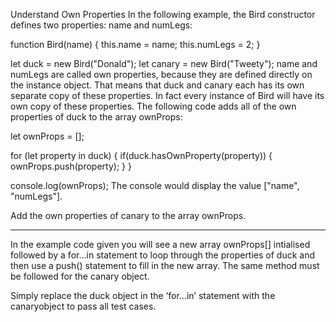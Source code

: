 Understand Own Properties
In the following example, the Bird constructor defines two properties: name and numLegs:

function Bird(name) {
  this.name = name;
  this.numLegs = 2;
}

let duck = new Bird("Donald");
let canary = new Bird("Tweety");
name and numLegs are called own properties, because they are defined directly on the instance object. That means that duck and canary each has its own separate copy of these properties. In fact every instance of Bird will have its own copy of these properties. The following code adds all of the own properties of duck to the array ownProps:

let ownProps = [];

for (let property in duck) {
  if(duck.hasOwnProperty(property)) {
    ownProps.push(property);
  }
}

console.log(ownProps);
The console would display the value ["name", "numLegs"].

Add the own properties of canary to the array ownProps.










----------------------


In the example code given you will see a new array ownProps[] intialised followed by a for...in statement to loop through the properties of duck and then use a push() statement to fill in the new array. The same method must be followed for the canary object.

Simply replace the duck object in the ‘for…in’ statement with the canaryobject to pass all test cases.

